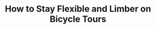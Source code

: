 ---
layout: community
category: community
title: "How to Stay Flexible and Limber on Bicycle Tours"
description: "How do you stay flexible and limber on the road...  What excerises do you do? What do you do to avoid leg cramps?  Sun salutation. not sure on the stretches, but salty snacks can help with the cramps. "
isTopLevel: false
isSingleLevel: false
isArticle: false
datePublished: 2022-07-17 07:52:00 +0300
dateModified: 2022-07-17 07:52:00 +0300
published: false
---